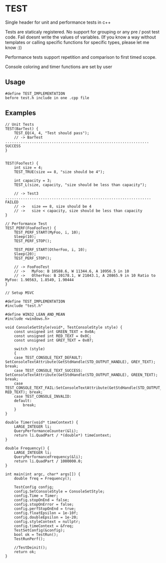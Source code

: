 # TEST

Single header for unit and performance tests in c++

Tests are staticaly registered.
No support for grouping or any pre / post test code.
Fail doesnt write the values of variables. 
	(If you know a way without templates or calling specific functions for specific types, please let me know :))
	
Performance tests support repetition and comparison to first timed scope.
	
Console coloring and timer functions are set by user
	

## Usage
	#define TEST_IMPLEMENTATION 
	before test.h include in one .cpp file

## Examples
	
	
```
// Unit Tests
TEST(BarTest) {
	TEST_EQ(4, 4, "Test should pass");
	// -> BarTest ................................................................. SUCCESS
}
	

TEST(FooTest) {
	int size = 4;
	TEST_TRUE(size == 8, "size should be 4");
	
	int capacity = 3;
	TEST_L(size, capacity, "size should be less than capacity");
	
	// -> Test3 .................................................................. FAILED
	// ->   size == 8, size should be 4
	// ->   size < capacity, size should be less than capacity
}
```


```
// Performance Test
TEST_PERF(FooFooTest) {
	TEST_PERF_START(MyFoo, i, 10);
	Sleep(10);
	TEST_PERF_STOP();

	TEST_PERF_START(OtherFoo, i, 10);
	Sleep(20);
	TEST_PERF_STOP();
	
	// -> FooFooTest
	// ->   MyFoo: B 10588.6, W 11344.6, A 10956.5 in 10
	// ->   OtherFoo: B 20178.1, W 21043.1, A 20865.9 in 10 Ratio to MyFoo: 1.90563, 1.8549, 1.90444
}
```

```
// Setup MSVC

#define TEST_IMPLEMENTATION
#include "test.h"

#define WIN32_LEAN_AND_MEAN
#include <windows.h>

void ConsoleSetStyle(void*, TestConsoleStyle style) {
	const unsigned int GREEN_TEXT = 0x0A;
	const unsigned int RED_TEXT = 0x0C;
	const unsigned int GREY_TEXT = 0x07;
	
	switch (style)
	{
	case TEST_CONSOLE_TEXT_DEFAULT: SetConsoleTextAttribute(GetStdHandle(STD_OUTPUT_HANDLE), GREY_TEXT); break;
	case TEST_CONSOLE_TEXT_SUCCESS: SetConsoleTextAttribute(GetStdHandle(STD_OUTPUT_HANDLE), GREEN_TEXT); break;
	case TEST_CONSOLE_TEXT_FAIL:SetConsoleTextAttribute(GetStdHandle(STD_OUTPUT_HANDLE), RED_TEXT); break;
	case TEST_CONSOLE_INVALID:
	default:
		break;
	}
}

double Timer(void* timeContext) {
	LARGE_INTEGER li;
	QueryPerformanceCounter(&li);
	return li.QuadPart / *(double*) timeContext;
}

double Frequency() {
	LARGE_INTEGER li;
	QueryPerformanceFrequency(&li);
	return li.QuadPart / 1000000.0;
}

int main(int argc, char* args[]) {
	double freq = Frequency();

	TestConfig config;
	config.SetConsoleStyle = ConsoleSetStyle;
	config.Time = Timer;
	config.stopOnEnd = false;
	config.stopOnError = false;
	config.perfStopOnEnd = true;
	config.floatEpsilon = 1e-10f;
	config.doubleEpsilon = 1e-20;
	config.styleContext = nullptr;
	config.timeContext = &freq;
	TestSetConfig(&config);
	bool ok = TestRun();
	TestRunPerf();

	//TestDeinit();
	return ok;
}

```
